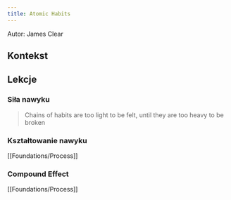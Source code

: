```yaml
---
title: Atomic Habits
---
```


Autor: James Clear

## Kontekst 

## Lekcje

### Siła nawyku
> Chains of habits are too light to be felt, until they are too heavy to be broken

### Kształtowanie nawyku
[[Foundations/Process]]

### Compound Effect
[[Foundations/Process]]